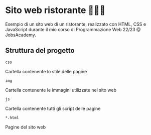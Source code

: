 # Sito web ristorante 🧑🏻‍🍳
Esempio di un sito web di un ristorante, realizzato con HTML, CSS e JavaScript durante il mio corso di Programmazione Web 22/23 @ JobsAcademy.

## Struttura del progetto
`css`

Cartella contenente lo stile delle pagine

`img`

Cartella contenente le immagini utilizzate nel sito web

`js`

Cartella contenente tutti gli script delle pagine

`*.html`

Pagine del sito web
